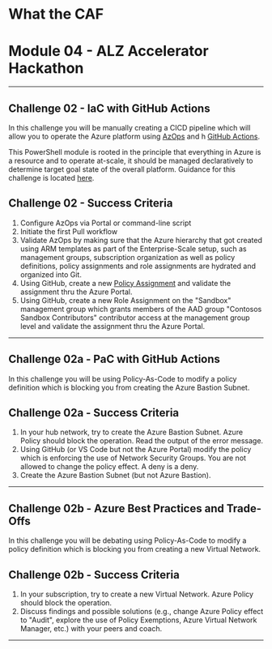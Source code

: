 # What the CAF

# Module 04 - ALZ Accelerator Hackathon

---

## Challenge 02 - IaC with GitHub Actions

In this challenge you will be manually creating a CICD pipeline which will allow you to operate the Azure platform using [AzOps](https://github.com/Azure/AzOps) and h [GitHub Actions](https://github.com/skills/hello-github-actions).

This PowerShell module is rooted in the principle that everything in Azure is a resource and to operate at-scale, it should be managed declaratively to determine target goal state of the overall platform. Guidance for this challenge is located [here](https://github.com/azure/azops/wiki/github-actions).

## Challenge 02 - Success Criteria

1. Configure AzOps via Portal or command-line script
2. Initiate the first Pull workflow
3. Validate AzOps by making sure that the Azure hierarchy that got created using ARM templates as part of the Enterprise-Scale setup, such as management groups, subscription organization as well as policy definitions, policy assignments and role assignments are hydrated and organized into Git.
4. Using GitHub, create a new [Policy Assignment](https://github.com/Azure/Enterprise-Scale/wiki/Deploying-ALZ-Platform-DevOps#operating-the-azure-platform-using-azops-infrastructure-as-code-with-github-actions) and validate the assignment thru the Azure Portal.
5. Using GitHub, create a new Role Assignment on the "Sandbox" management group which grants members of the AAD group "Contosos Sandbox Contributors" contributor access at the management group level and validate the assignment thru the Azure Portal.

---

## Challenge 02a - PaC with GitHub Actions

In this challenge you will be using Policy-As-Code to modify a policy definition which is blocking you from creating the Azure Bastion Subnet.

## Challenge 02a - Success Criteria

1. In your hub network, try to create the Azure Bastion Subnet. Azure Policy should block the operation. Read the output of the error message.
2. Using GitHub (or VS Code but not the Azure Portal) modify the policy which is enforcing the use of Network Security Groups. You are not allowed to change the policy effect. A deny is a deny.
3. Create the Azure Bastion Subnet (but not Azure Bastion).

---

## Challenge 02b - Azure Best Practices and Trade-Offs

In this challenge you will be debating using Policy-As-Code to modify a policy definition which is blocking you from creating a new Virtual Network.

## Challenge 02b - Success Criteria

1. In your subscription, try to create a new Virtual Network. Azure Policy should block the operation.
2. Discuss findings and possible solutions (e.g., change Azure Policy effect to "Audit", explore the use of Policy Exemptions, Azure Virtual Network Manager, etc.) with your peers and coach.

---
